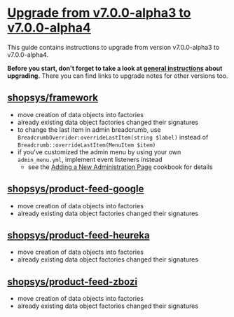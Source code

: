 # [Upgrade from v7.0.0-alpha3 to v7.0.0-alpha4](https://github.com/shopsys/shopsys/compare/v7.0.0-alpha3...v7.0.0-alpha4)

This guide contains instructions to upgrade from version v7.0.0-alpha3 to v7.0.0-alpha4.

**Before you start, don't forget to take a look at [general instructions](https://github.com/shopsys/shopsys/blob/7.3/UPGRADE.md) about upgrading.**
There you can find links to upgrade notes for other versions too.

## [shopsys/framework]
- move creation of data objects into factories
- already existing data object factories changed their signatures
- to change the last item in admin breadcrumb, use `BreadcrumbOverrider:overrideLastItem(string $label)` instead of `Breadcrumb::overrideLastItem(MenuItem $item)`
- if you've customized the admin menu by using your own `admin_menu.yml`, implement event listeners instead
    - see the [Adding a New Administration Page](https://docs.shopsys.com/en/9.0/cookbook/adding-a-new-administration-page/) cookbook for details

## [shopsys/product-feed-google]
- move creation of data objects into factories
- already existing data object factories changed their signatures

## [shopsys/product-feed-heureka]
- move creation of data objects into factories
- already existing data object factories changed their signatures

## [shopsys/product-feed-zbozi]
- move creation of data objects into factories
- already existing data object factories changed their signatures

[shopsys/framework]: https://github.com/shopsys/framework
[shopsys/product-feed-google]: https://github.com/shopsys/product-feed-google
[shopsys/product-feed-heureka]: https://github.com/shopsys/product-feed-heureka
[shopsys/product-feed-zbozi]: https://github.com/shopsys/product-feed-zbozi
